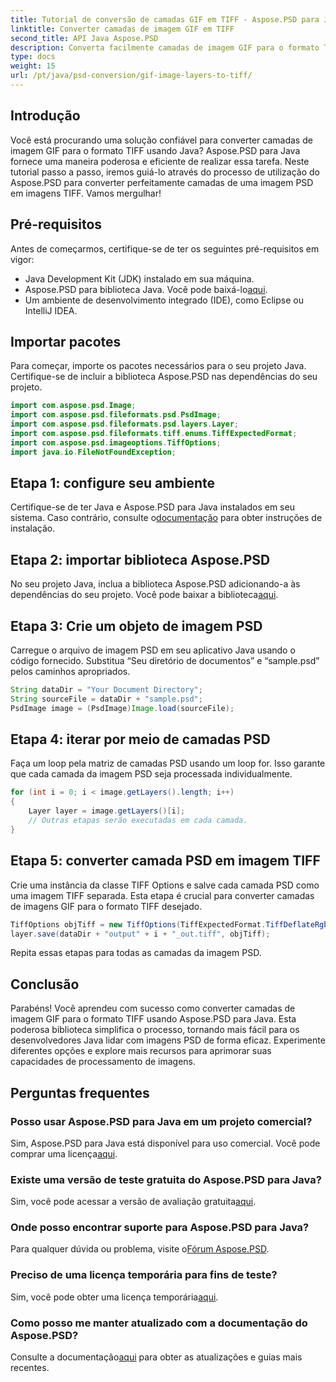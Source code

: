 ```yaml
---
title: Tutorial de conversão de camadas GIF em TIFF - Aspose.PSD para Java
linktitle: Converter camadas de imagem GIF em TIFF
second_title: API Java Aspose.PSD
description: Converta facilmente camadas de imagem GIF para o formato TIFF em Java usando Aspose.PSD. Siga nosso guia passo a passo para uma integração perfeita.
type: docs
weight: 15
url: /pt/java/psd-conversion/gif-image-layers-to-tiff/
---
```

## Introdução
Você está procurando uma solução confiável para converter camadas de imagem GIF para o formato TIFF usando Java? Aspose.PSD para Java fornece uma maneira poderosa e eficiente de realizar essa tarefa. Neste tutorial passo a passo, iremos guiá-lo através do processo de utilização do Aspose.PSD para converter perfeitamente camadas de uma imagem PSD em imagens TIFF. Vamos mergulhar!
## Pré-requisitos
Antes de começarmos, certifique-se de ter os seguintes pré-requisitos em vigor:
- Java Development Kit (JDK) instalado em sua máquina.
-  Aspose.PSD para biblioteca Java. Você pode baixá-lo[aqui](https://releases.aspose.com/psd/java/).
- Um ambiente de desenvolvimento integrado (IDE), como Eclipse ou IntelliJ IDEA.
## Importar pacotes
Para começar, importe os pacotes necessários para o seu projeto Java. Certifique-se de incluir a biblioteca Aspose.PSD nas dependências do seu projeto.
```java
import com.aspose.psd.Image;
import com.aspose.psd.fileformats.psd.PsdImage;
import com.aspose.psd.fileformats.psd.layers.Layer;
import com.aspose.psd.fileformats.tiff.enums.TiffExpectedFormat;
import com.aspose.psd.imageoptions.TiffOptions;
import java.io.FileNotFoundException;
```
## Etapa 1: configure seu ambiente
 Certifique-se de ter Java e Aspose.PSD para Java instalados em seu sistema. Caso contrário, consulte o[documentação](https://reference.aspose.com/psd/java/) para obter instruções de instalação.
## Etapa 2: importar biblioteca Aspose.PSD
No seu projeto Java, inclua a biblioteca Aspose.PSD adicionando-a às dependências do seu projeto. Você pode baixar a biblioteca[aqui](https://releases.aspose.com/psd/java/).
## Etapa 3: Crie um objeto de imagem PSD
Carregue o arquivo de imagem PSD em seu aplicativo Java usando o código fornecido. Substitua “Seu diretório de documentos” e “sample.psd” pelos caminhos apropriados.
```java
String dataDir = "Your Document Directory";
String sourceFile = dataDir + "sample.psd";
PsdImage image = (PsdImage)Image.load(sourceFile);
```
## Etapa 4: iterar por meio de camadas PSD
Faça um loop pela matriz de camadas PSD usando um loop for. Isso garante que cada camada da imagem PSD seja processada individualmente.
```java
for (int i = 0; i < image.getLayers().length; i++)
{
    Layer layer = image.getLayers()[i];
    // Outras etapas serão executadas em cada camada.
}
```
## Etapa 5: converter camada PSD em imagem TIFF
Crie uma instância da classe TIFF Options e salve cada camada PSD como uma imagem TIFF separada. Esta etapa é crucial para converter camadas de imagens GIF para o formato TIFF desejado.
```java
TiffOptions objTiff = new TiffOptions(TiffExpectedFormat.TiffDeflateRgb);
layer.save(dataDir + "output" + i + "_out.tiff", objTiff);
```
Repita essas etapas para todas as camadas da imagem PSD.
## Conclusão
Parabéns! Você aprendeu com sucesso como converter camadas de imagem GIF para o formato TIFF usando Aspose.PSD para Java. Esta poderosa biblioteca simplifica o processo, tornando mais fácil para os desenvolvedores Java lidar com imagens PSD de forma eficaz. Experimente diferentes opções e explore mais recursos para aprimorar suas capacidades de processamento de imagens.
## Perguntas frequentes
### Posso usar Aspose.PSD para Java em um projeto comercial?
 Sim, Aspose.PSD para Java está disponível para uso comercial. Você pode comprar uma licença[aqui](https://purchase.aspose.com/buy).
### Existe uma versão de teste gratuita do Aspose.PSD para Java?
 Sim, você pode acessar a versão de avaliação gratuita[aqui](https://releases.aspose.com/).
### Onde posso encontrar suporte para Aspose.PSD para Java?
 Para qualquer dúvida ou problema, visite o[Fórum Aspose.PSD](https://forum.aspose.com/c/psd/34).
### Preciso de uma licença temporária para fins de teste?
 Sim, você pode obter uma licença temporária[aqui](https://purchase.aspose.com/temporary-license/).
### Como posso me manter atualizado com a documentação do Aspose.PSD?
 Consulte a documentação[aqui](https://reference.aspose.com/psd/java/) para obter as atualizações e guias mais recentes.